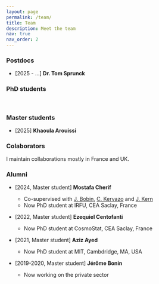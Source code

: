 ```yaml
---
layout: page
permalink: /team/
title: Team
description: Meet the team
nav: true
nav_order: 2
---
```



### Postdocs

- [2025 - ...] **Dr. Tom Sprunck**
    <a href="https://irma.math.unistra.fr/~sprunck/" title="Webpage"><i class="fas fa-globe"></i></a>
    <a href="https://scholar.google.com/citations?user=j7UE9twAAAAJ&hl=en&oi=ao" title="Google Scholar"><i class="ai ai-google-scholar"></i></a> 
    <a href="https://github.com/Sprunckt" title="GitHub"><i class="fab fa-github"></i></a>
    <a href="https://www.linkedin.com/in/tom-sprunck-4138211b7/" title="LinkedIn"><i class="fab fa-linkedin"></i></a>


### PhD students

<p> <br> </p>


### Master students

- [2025] **Khaoula Arouissi**
    <a href="https://github.com/khola22" title="GitHub"><i class="fab fa-github"></i></a>
    <a href="https://www.linkedin.com/in/khaoula-arouissi-776b69167/" title="LinkedIn"><i class="fab fa-linkedin"></i></a>

### Colaborators

I maintain collaborations mostly in France and UK.


### Alumni

- [2024, Master student] **Mostafa Cherif**
    <a href="https://github.com/MostafaCherif" title="GitHub"><i class="fab fa-github"></i></a>
    <a href="https://www.linkedin.com/in/mostafa-cherif/?originalSubdomain=fr" title="LinkedIn"><i class="fab fa-linkedin"></i></a>
    - Co-supervised with [J. Bobin](https://scholar.google.com/citations?user=2IWDmk8AAAAJ&hl=en&oi=ao), [C. Kervazo](https://sites.google.com/view/christophekervazo/) and [J. Kern](https://www.linkedin.com/in/jonathan-kern/?locale=en_US)
    - Now PhD student at IRFU, CEA Saclay, France

- [2022, Master student] **Ezequiel Centofanti** 
    <a href="https://www.cosmostat.org/people/ezequiel-centofanti" title="Webpage"><i class="fas fa-globe"></i></a>
    <a href="https://github.com/CentofantiEze" title="GitHub"><i class="fab fa-github"></i></a>
    <a href="https://www.linkedin.com/in/ezequiel-centofanti-4404b7189/?originalSubdomain=fr" title="LinkedIn"><i class="fab fa-linkedin"></i></a>
    - Now PhD student at CosmoStat, CEA Saclay, France

- [2021, Master student] **Aziz Ayed**
    <a href="https://jclinic.mit.edu/team-member/aziz-ayed/" title="Webpage"><i class="fas fa-globe"></i></a>
    <a href="https://github.com/aziz-ayed" title="GitHub"><i class="fab fa-github"></i></a>
    <a href="https://www.linkedin.com/in/aziz-ayed/?originalSubdomain=fr" title="LinkedIn"><i class="fab fa-linkedin"></i></a>
    - Now PhD student at MIT, Cambdridge, MA, USA

- [2019-2020, Master student] **Jérôme Bonin**
    <a href="https://www.linkedin.com/in/jérôme-b-338260161/" title="LinkedIn"><i class="fab fa-linkedin"></i></a>
    - Now working on the private sector



